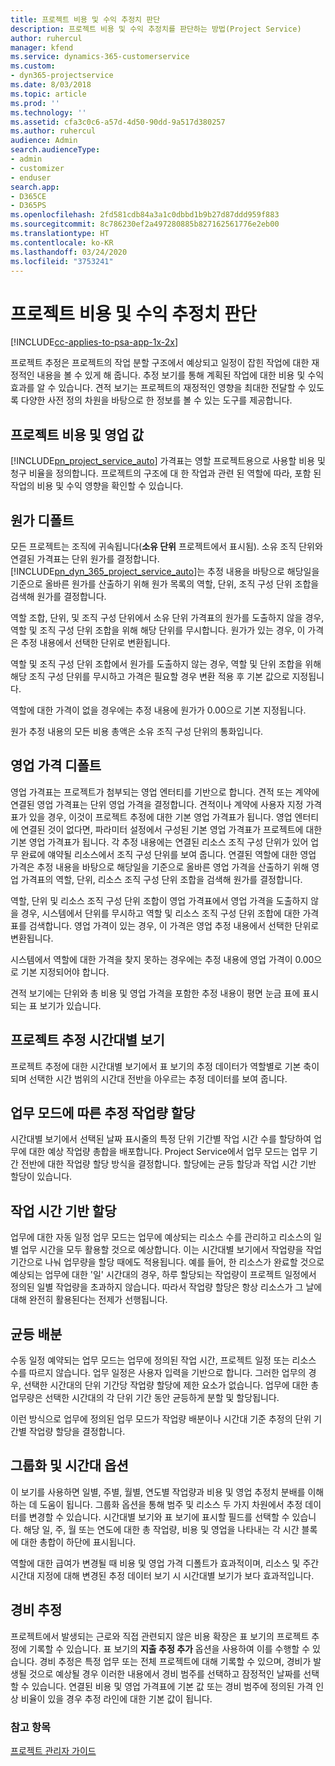 ```yaml
---
title: 프로젝트 비용 및 수익 추정치 판단
description: 프로젝트 비용 및 수익 추정치를 판단하는 방법(Project Service)
author: ruhercul
manager: kfend
ms.service: dynamics-365-customerservice
ms.custom:
- dyn365-projectservice
ms.date: 8/03/2018
ms.topic: article
ms.prod: ''
ms.technology: ''
ms.assetid: cfa3c0c6-a57d-4d50-90dd-9a517d380257
ms.author: ruhercul
audience: Admin
search.audienceType:
- admin
- customizer
- enduser
search.app:
- D365CE
- D365PS
ms.openlocfilehash: 2fd581cdb84a3a1c0dbbd1b9b27d87ddd959f883
ms.sourcegitcommit: 8c786230ef2a497280885b827162561776e2eb00
ms.translationtype: HT
ms.contentlocale: ko-KR
ms.lasthandoff: 03/24/2020
ms.locfileid: "3753241"
---
```

# <a name="determine-project-cost-and-revenue-estimates"></a>프로젝트 비용 및 수익 추정치 판단 

[!INCLUDE[cc-applies-to-psa-app-1x-2x](../includes/cc-applies-to-psa-app-1x-2x.md)]

프로젝트 추정은 프로젝트의 작업 분할 구조에서 예상되고 일정이 잡힌 작업에 대한 재정적인 내용을 볼 수 있게 해 줍니다. 추정 보기를 통해 계획된 작업에 대한 비용 및 수익 효과를 알 수 있습니다. 견적 보기는 프로젝트의 재정적인 영향을 최대한 전달할 수 있도록 다양한 사전 정의 차원을 바탕으로 한 정보를 볼 수 있는 도구를 제공합니다.  
  
## <a name="cost-and-sales-value-of-the-project"></a>프로젝트 비용 및 영업 값  
[!INCLUDE[pn_project_service_auto](../includes/pn-project-service-auto.md)] 가격표는 영할 프로젝트용으로 사용할 비용 및 청구 비율을 정의합니다. 프로젝트의 구조에 대 한 작업과 관련 된 역할에 따라, 포함 된 작업의 비용 및 수익 영향을 확인할 수 있습니다.  
  
## <a name="cost-price-defaulting"></a>원가 디폴트  
모든 프로젝트는 조직에 귀속됩니다(**소유 단위** 프로젝트에서 표시됨). 소유 조직 단위와 연결된 가격표는 단위 원가를 결정합니다. [!INCLUDE[pn_dyn_365_project_service_auto](../includes/pn-dyn-365-project-service-auto.md)]는 추정 내용을 바탕으로 해당일을 기준으로 올바른 원가를 산출하기 위해 원가 목록의 역할, 단위, 조직 구성 단위 조합을 검색해 원가를 결정합니다.  
  
역할 조합, 단위, 및 조직 구성 단위에서 소유 단위 가격표의 원가를 도출하지 않을 경우, 역할 및 조직 구성 단위 조합을 위해 해당 단위를 무시합니다. 원가가 있는 경우, 이 가격은 추정 내용에서 선택한 단위로 변환됩니다.  
  
역할 및 조직 구성 단위 조합에서 원가를 도출하지 않는 경우, 역할 및 단위 조합을 위해 해당 조직 구성 단위를 무시하고 가격은 필요할 경우 변환 적용 후 기본 값으로 지정됩니다.  
  
 역할에 대한 가격이 없을 경우에는 추정 내용에 원가가 0.00으로 기본 지정됩니다.  
  
 원가 추정 내용의 모든 비용 총액은 소유 조직 구성 단위의 통화입니다.  
  
## <a name="sales-price-defaulting"></a>영업 가격 디폴트  
영업 가격표는 프로젝트가 첨부되는 영업 엔터티를 기반으로 합니다. 견적 또는 계약에 연결된 영업 가격표는 단위 영업 가격을 결정합니다. 견적이나 계약에 사용자 지정 가격표가 있을 경우, 이것이 프로젝트 추정에 대한 기본 영업 가격표가 됩니다. 영업 엔터티에 연결된 것이 없다면, 파라미터 설정에서 구성된 기본 영업 가격표가 프로젝트에 대한 기본 영업 가격표가 됩니다. 각 추정 내용에는 연결된 리소스 조직 구성 단위가 있어 업무 완료에 얘약될 리소스에서 조직 구성 단위를 보여 줍니다. 연결된 역할에 대한 영업 가격은 추정 내용을 바탕으로 해당일을 기준으로 올바른 영업 가격을 산출하기 위해 영업 가격표의 역할, 단위, 리소스 조직 구성 단위 조합을 검색해 원가를 결정합니다.  
  
역할, 단위 및 리소스 조직 구성 단위 조합이 영업 가격표에서 영업 가격을 도출하지 않을 경우, 시스템에서 단위를 무시하고 역할 및 리소스 조직 구성 단위 조합에 대한 가격표를 검색합니다. 영업 가격이 있는 경우, 이 가격은 영업 추정 내용에서 선택한 단위로 변환됩니다.  
  
시스템에서 역할에 대한 가격을 찾지 못하는 경우에는 추정 내용에 영업 가격이 0.00으로 기본 지정되어야 합니다.  
  
견적 보기에는 단위와 총 비용 및 영업 가격을 포함한 추정 내용이 평면 눈금 표에 표시되는 표 보기가 있습니다.  
  
## <a name="time-phased-view-of-project-estimates"></a>프로젝트 추정 시간대별 보기  
프로젝트 추정에 대한 시간대별 보기에서 표 보기의 추정 데이터가 역할별로 기본 축이 되며 선택한 시간 범위의 시간대 전반을 아우르는 추정 데이터를 보여 줍니다.  
  
## <a name="effort-estimate-allocation-based-on-task-mode"></a>업무 모드에 따른 추정 작업량 할당  
시간대별 보기에서 선택된 날짜 표시줄의 특정 단위 기간별 작업 시간 수를 할당하여 업무에 대한 예상 작업량 총합을 배포합니다. Project Service에서 업무 모드는 업무 기간 전반에 대한 작업량 할당 방식을 결정합니다. 할당에는 균등 할당과 작업 시간 기반 할당이 있습니다.  
  
## <a name="work-hours-based-allocation"></a>작업 시간 기반 할당  
업무에 대한 자동 일정 업무 모드는 업무에 예상되는 리소스 수를 관리하고 리소스의 일별 업무 시간을 모두 활용할 것으로 예상합니다. 이는 시간대별 보기에서 작업량을 작업 기간으로 나눠 업무량을 할당 때에도 적용됩니다. 예를 들어, 한 리소스가 완료할 것으로 예상되는 업무에 대한 '일' 시간대의 경우, 하루 할당되는 작업량이 프로젝트 일정에서 정의된 일별 작업량을 초과하지 않습니다. 따라서 작업량 할당은 항상 리소스가 그 날에 대해 완전히 활용된다는 전제가 선행됩니다.  
  
## <a name="even-distribution"></a>균등 배분  
수동 일정 예약되는 업무 모드는 업무에 정의된 작업 시간, 프로젝트 일정 또는 리소스 수를 따르지 않습니다. 업무 일정은 사용자 입력을 기반으로 합니다. 그러한 업무의 경우, 선택한 시간대의 단위 기간당 작업량 할당에 제한 요소가 없습니다. 업무에 대한 총 업무량은 선택한 시간대의 각 단위 기간 동안 균등하게 분할 및 할당됩니다.  
  
이런 방식으로 업무에 정의된 업무 모드가 작업량 배분이나 시간대 기준 추정의 단위 기간별 작업량 할당을 결정합니다.  
  
## <a name="grouping-and-time-phasing-options"></a>그룹화 및 시간대 옵션  
이 보기를 사용하면 일별, 주별, 월별, 연도별 작업량과 비용 및 영업 추정치 분배를 이해하는 데 도움이 됩니다. 그룹화 옵션을 통해 범주 및 리소스 두 가지 차원에서 추정 데이터를 변경할 수 있습니다. 시간대별 보기와 표 보기에 표시할 필드를 선택할 수 있습니다. 해당 일, 주, 월 또는 연도에 대한 총 작업량, 비용 및 영업을 나타내는 각 시간 블록에 대한 총합이 하단에 표시됩니다.  
  
역할에 대한 급여가 변경될 때 비용 및 영업 가격 디폴트가 효과적이며, 리소스 및 주간 시간대 지정에 대해 변경된 추정 데이터 보기 시 시간대별 보기가 보다 효과적입니다.  
  
## <a name="expense-estimates"></a>경비 추정  
프로젝트에서 발생되는 근로와 직접 관련되지 않은 비용 확장은 표 보기의 프로젝트 추정에 기록할 수 있습니다. 표 보기의 **지출 추정 추가** 옵션을 사용하여 이를 수행할 수 있습니다. 경비 추정은 특정 업무 또는 전체 프로젝트에 대해 기록할 수 있으며, 경비가 발생될 것으로 예상될 경우 이러한 내용에서 경비 범주를 선택하고 잠정적인 날짜를 선택할 수 있습니다. 연결된 비용 및 영업 가격표에 기본 값 또는 경비 범주에 정의된 가격 인상 비율이 있을 경우 추정 라인에 대한 기본 값이 됩니다.  
  
### <a name="see-also"></a>참고 항목  
 [프로젝트 관리자 가이드](../project-service/project-manager-guide.md)
